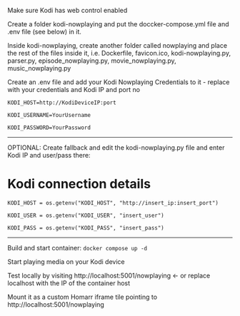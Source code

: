 Make sure Kodi has web control enabled

Create a folder kodi-nowplaying and put the doccker-compose.yml file and .env file (see below) in it.

Inside kodi-nowplaying, create another folder called nowplaying and place the rest of the files inside it, i.e. Dockerfile, favicon.ico, kodi-nowplaying.py, parser.py, episode_nowplaying.py, movie_nowplaying.py, music_nowplaying.py

Create an .env file and add your Kodi Nowplaying Credentials to it - replace with your credentials and Kodi IP and port no
```
KODI_HOST=http://KodiDeviceIP:port

KODI_USERNAME=YourUsername

KODI_PASSWORD=YourPassword
```

_________________________
OPTIONAL: Create fallback and edit the kodi-nowplaying.py file and enter Kodi IP and user/pass there:
# Kodi connection details
```
KODI_HOST = os.getenv("KODI_HOST", "http://insert_ip:insert_port")

KODI_USER = os.getenv("KODI_USER", "insert_user")

KODI_PASS = os.getenv("KODI_PASS", "insert_pass")
```
_________________________

Build and start container:
```docker compose up -d```

Start playing media on your Kodi device

Test locally by visiting http://localhost:5001/nowplaying <- or replace localhost with the IP of the container host

Mount it as a custom Homarr iframe tile pointing to http://localhost:5001/nowplaying 









